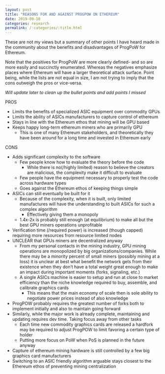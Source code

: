 ```yaml
---
layout: post
title: "REASONS FOR AND AGAINST PROGPOW ON ETHEREUM"
date: 2019-09-18
categories: research
permalink: /:categories/:title.html
---
```


These are not my views but a summary of other points I have heard made in the community about the benefits and disadvantages of ProgPoW for Ethereum.

Note that the positives for ProgPoW are more clearly defined- and so are more easily and succinctly enumerated. 
Whereas the negatives emphasize places where Ethereum will have a larger theoretical attack surface.
Point being, while the lists are not equal in size, I am not trying to imply that the cons outweigh the pros or vice-versa.

*Will update later to clean up the bullet points and add points I missed*

PROS
* Limits the benefits of specialized ASIC equipment over commodity GPUs
* Limits the ability of ASICs manufacturers to capture control of ethereum
* Stays in line with the Ethereum ethos that mining will be GPU based
* Keeps happy long-term ethereum miners who are primarily GPU
	* This is one of many Ethereum stakeholders, and theoretically they have been around for a long time and invested in Ethereum early

CONS
* Adds significant complexity to the software
	* Few people know how to evaluate the theory before the code
		* While there is no(/highly limited) reason to believe the creators are malicious, the complexity make it difficult to evaluate
	* Few people have the equipment necessary to properly test the code across hardware types
	* Goes against the Ethereum ethos of keeping things simple
* ASICs can still eventually be built for it
	* Because of the complexity, when it is built, only limited manufactures will have the understanding to built ASICs for such a complex algorithm
		* Effectively giving them a monopoly
	* 1.4x-2x is probably still enough (at equilibrium) to make all but the best GPU miners operations unprofitable
* Verification time (/required power) is increased (though capped) requiring more resources from resource limited nodes
* UNCLEAR that GPUs miners are decentralized anyway
	* From my personal contacts in the mining industry, GPU mining operations are monopolized by big organizations/companies. While there may be a minority percent of small miners (possibly mining at a loss) it is unclear at best what benefit the network gets from their existence when they don’t have a total weight great enough to make an impact during important moments (forks, signaling, etc.)
	* A single ASICs machine is easier to setup and run at close to market efficiency than the niche knowledge required to buy, assemble, and calibrate graphics cards
		* This means that the main economy of scale then is sole ability to negotiate power prices instead of also knowledge
* ProgPOW probably requires the greatest number of forks both to implement initially and also to maintain going forward
* Similarly, while the major work is already complete, maintaining and updating requires dev time. Taking focus away from other tasks
	* Each time new commodity graphics cards are released a hardfork may be required to adjust ProgPOW to limit favoring a certain type of holder
	* Putting more focus on PoW when PoS is planned in the future anyway
* Capture of ethereum mining hardware is still controlled by a few big graphics card manufacturers
* Switching to an ASIC friendly algorithm arguable stays closest to the Ethereum ethos of preventing mining centralization

